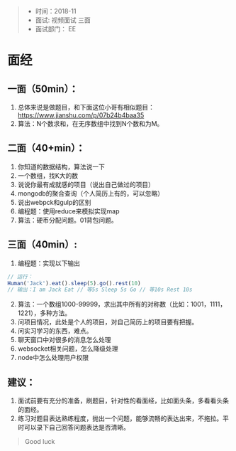 > * 时间：2018-11
> * 面试: 视频面试 三面
> * 面试部门： EE

# 面经
## 一面（50min）：
1. 总体来说是做题目，和下面这位小哥有相似题目：https://www.jianshu.com/p/07b24b4baa35
2. 算法：N个数求和，在无序数组中找到N个数和为M。

## 二面（40+min）：
1. 你知道的数据结构，算法说一下
2. 一个数组，找K大的数
3. 说说你最有成就感的项目（说出自己做过的项目）
4. mongodb的聚合查询（个人简历上有的，可以忽略）
5. 说出webpck和gulp的区别
6. 编程题：使用reduce来模拟实现map
7. 算法：硬币分配问题。01背包问题。


## 三面（40min）:
1. 编程题：实现以下输出
```js
// 运行：
Human('Jack').eat().sleep(5).go().rest(10)
// 输出：I am Jack Eat // 等5s Sleep 5s Go // 等10s Rest 10s
```
2. 算法：一个数组1000-99999，求出其中所有的对称数（比如：1001，1111，1221），多种方法。
3. 问项目情况，此处是个人的项目，对自己简历上的项目要有把握。
4. 问实习学习的东西，难点。
5. 聊天窗口中对很多的消息怎么处理
6. websocket相关问题，怎么降级处理
7. node中怎么处理用户权限

## 建议：
1. 面试前要有充分的准备，刷题目，针对性的看面经，比如面头条，多看看头条的面经。
2. 练习对题目表达熟练程度，抛出一个问题，能够流畅的表达出来，不拖拉。平时可以录下自己回答问题表达是否清晰。

> Good luck